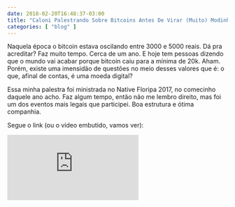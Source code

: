 ```yaml
---
date: 2018-02-20T16:48:37-03:00
title: "Caloni Palestrando Sobre Bitcoins Antes De Virar (Muito) Modinha"
categories: [ "blog" ]
---
```

Naquela época o bitcoin estava oscilando entre 3000 e 5000 reais. Dá pra acreditar? Faz muito tempo. Cerca de um ano. E hoje tem pessoas dizendo que o mundo vai acabar porque bitcoin caiu para a mínima de 20k. Aham. Porém, existe uma imensidão de questões no meio desses valores que é: o que, afinal de contas, é uma moeda digital?

Essa minha palestra foi ministrada no Native Floripa 2017, no comecinho daquele ano acho. Faz algum tempo, então não me lembro direito, mas foi um dos eventos mais legais que participei. Boa estrutura e ótima companhia.

Segue o link (ou o vídeo embutido, vamos ver):

<div class="auto-resizable-iframe"><div><iframe frameborder="0" allowfullscreen="1" src="https://www.youtube.com/embed/3CP7mBmXTu4"></iframe></div></div>

